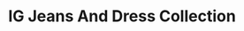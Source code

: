 ---
title: "IG Jeans And Dress Collection"
url: /karachi/ig-jeans-and-dress-collection/
shop: Kleidung
---